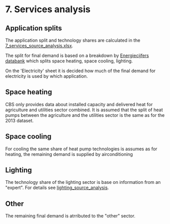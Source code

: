 # 7. Services analysis


## Application splits

The application split and technology shares are calculated in the [7&#95;services&#95;source&#95;analysis.xlsx](7_services_source_analysis.xlsx). 

The split for final demand is based on a breakdown by [Energiecijfers databank](https://energiecijfers.databank.nl/jive?cat_open_var=db_ggv_hh&var=db_ggv_hh&geolevel=nederland&favorite=nederland_1) which splits space heating, space cooling, lighting.

On the 'Electricity' sheet it is decided how much of the final demand for electricity is used by which application. 

## Space heating

CBS only provides data about installed capacity and delivered heat for agriculture and utilities sector combined.It is assumed that the split of heat pumps between the agriculture and the utilities sector is the same as for the 2013 dataset.

## Space cooling

For cooling the same share of heat pump technologies is assumes as for heating, the remaining demand is supplied by airconditioning

## Lighting

The technology share of the lighting sector is base on information from an "expert". For details see [lighting&#95;source&#95;analysis](lighting_source_analysis.xlsx).

## Other

The remaining final demand is atrributed to the "other" sector.